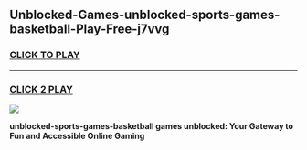
## Unblocked-Games-unblocked-sports-games-basketball-Play-Free-j7vvg
<h3>
<a href="https://premium76.site?title=unblocked-sports-games-basketball&ref=20A">CLICK TO PLAY</a></h3>
<hr>

<h3>
<a href="https://premium76.site?title=unblocked-sports-games-basketball&ref=20A">CLICK 2 PLAY</a>
  
</h3>

<a href="https://premium76.site?title=unblocked-sports-games-basketball&ref=20A"><img src="https://clearcache.store/games.png"></a>


**unblocked-sports-games-basketball games unblocked: Your Gateway to Fun and Accessible Online Gaming**
